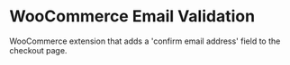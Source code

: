 WooCommerce Email Validation
============================

WooCommerce extension that adds a 'confirm email address' field to the checkout page.

